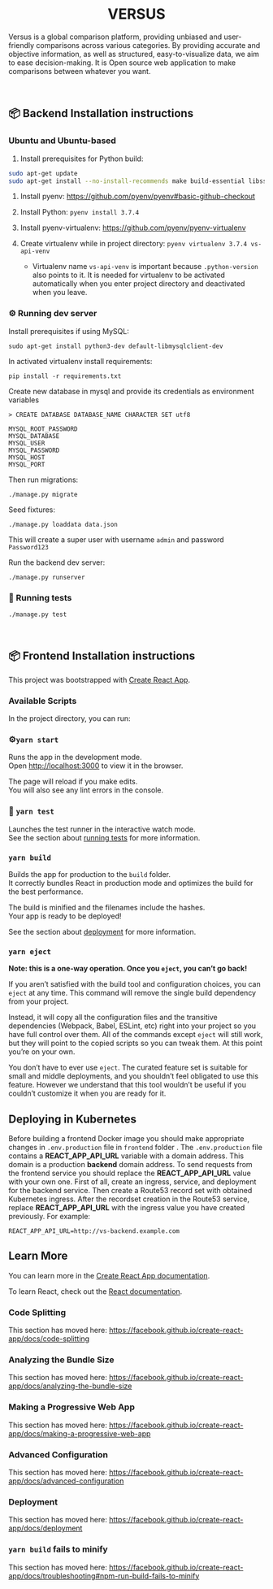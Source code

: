 <h1 align="center"><b>VERSUS</b></h3>

<p>Versus is a global comparison platform, providing unbiased and user-friendly comparisons across various categories. By providing accurate and objective information, as well as structured, easy-to-visualize data, we aim to ease decision-making. It is Open source web application to make comparisons between whatever you want.</p>

&nbsp;


## 📦 Backend Installation instructions

### Ubuntu and Ubuntu-based

1. Install prerequisites for Python build:
  ```bash 
  sudo apt-get update
  sudo apt-get install --no-install-recommends make build-essential libssl-dev zlib1g-dev libbz2-dev libreadline-dev libsqlite3-dev wget curl llvm libncurses5-dev xz-utils tk-dev libxml2-dev libxmlsec1-dev libffi-dev liblzma-dev
  ```
1. Install pyenv: https://github.com/pyenv/pyenv#basic-github-checkout
1. Install Python: `pyenv install 3.7.4`
1. Install pyenv-virtualenv: https://github.com/pyenv/pyenv-virtualenv
1. Create virtualenv while in project directory: `pyenv virtualenv 3.7.4 vs-api-venv`
   
   * Virtualenv name `vs-api-venv` is important because `.python-version` also points to it. 
   It is needed for virtualenv to be activated automatically when you enter project directory 
   and deactivated when you leave.

### ⚙️ Running dev server
Install prerequisites if using MySQL:
```
sudo apt-get install python3-dev default-libmysqlclient-dev
```

In activated virtualenv install requirements:
```
pip install -r requirements.txt
```

Create new database in mysql and provide its credentials as environment variables
```angular2html
> CREATE DATABASE DATABASE_NAME CHARACTER SET utf8
```

```
MYSQL_ROOT_PASSWORD
MYSQL_DATABASE
MYSQL_USER
MYSQL_PASSWORD
MYSQL_HOST
MYSQL_PORT
```

Then run migrations:
```
./manage.py migrate
```

Seed fixtures:
```
./manage.py loaddata data.json
```

This will create a super user with username `admin` and password `Password123`

Run the backend dev server:
```
./manage.py runserver
```


### 🔨 Running tests

```
./manage.py test
```
&nbsp;

## 📦 Frontend Installation instructions

This project was bootstrapped with [Create React App](https://github.com/facebook/create-react-app).

### Available Scripts

In the project directory, you can run:

### ⚙️`yarn start`

Runs the app in the development mode.<br />
Open [http://localhost:3000](http://localhost:3000) to view it in the browser.

The page will reload if you make edits.<br />
You will also see any lint errors in the console.

### 🔨 `yarn test`

Launches the test runner in the interactive watch mode.<br />
See the section about [running tests](https://facebook.github.io/create-react-app/docs/running-tests) for more information.

### `yarn build`

Builds the app for production to the `build` folder.<br />
It correctly bundles React in production mode and optimizes the build for the best performance.

The build is minified and the filenames include the hashes.<br />
Your app is ready to be deployed!

See the section about [deployment](https://facebook.github.io/create-react-app/docs/deployment) for more information.

### `yarn eject`

**Note: this is a one-way operation. Once you `eject`, you can’t go back!**

If you aren’t satisfied with the build tool and configuration choices, you can `eject` at any time. This command will remove the single build dependency from your project.

Instead, it will copy all the configuration files and the transitive dependencies (Webpack, Babel, ESLint, etc) right into your project so you have full control over them. All of the commands except `eject` will still work, but they will point to the copied scripts so you can tweak them. At this point you’re on your own.

You don’t have to ever use `eject`. The curated feature set is suitable for small and middle deployments, and you shouldn’t feel obligated to use this feature. However we understand that this tool wouldn’t be useful if you couldn’t customize it when you are ready for it.

## Deploying in Kubernetes
Before building a frontend Docker image you should make appropriate changes in `.env.production` file in `frontend` folder . The `.env.production` file contains a **REACT_APP_API_URL** variable with a domain address. This domain is a production **backend** domain address. To send requests from the frontend service you should replace the **REACT_APP_API_URL** value with your own one. First of all, create an ingress, service, and deployment for the backend service. Then create a Route53 record set with obtained Kubernetes ingress. After the recordset creation in the Route53 service, replace **REACT_APP_API_URL** with the ingress value you have created previously. For example:
```
REACT_APP_API_URL=http://vs-backend.example.com
```

## Learn More

You can learn more in the [Create React App documentation](https://facebook.github.io/create-react-app/docs/getting-started).

To learn React, check out the [React documentation](https://reactjs.org/).

### Code Splitting

This section has moved here: https://facebook.github.io/create-react-app/docs/code-splitting

### Analyzing the Bundle Size

This section has moved here: https://facebook.github.io/create-react-app/docs/analyzing-the-bundle-size

### Making a Progressive Web App

This section has moved here: https://facebook.github.io/create-react-app/docs/making-a-progressive-web-app

### Advanced Configuration

This section has moved here: https://facebook.github.io/create-react-app/docs/advanced-configuration

### Deployment

This section has moved here: https://facebook.github.io/create-react-app/docs/deployment

### `yarn build` fails to minify

This section has moved here: https://facebook.github.io/create-react-app/docs/troubleshooting#npm-run-build-fails-to-minify
